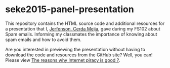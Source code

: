 # seke2015-panel-presentation

This repository contains the HTML source code and additional resources for a presentation that I, [Jerfenson.
Cerda Mejia](https://cerdamejiaj.github.io/), gave during my FS102 about Spam emails. Informing my classmates the importance of knowing about spam emails and how to avoid them.


Are you interested in previewing the presentation without having to download the code and resources from the GitHub
site? Well, you can! Please view [ The reasons why Internet piracy is good ?](https://rawgit.com/cerdamejiaj/fs102-presentation3/master/seke2015_panel.html).

